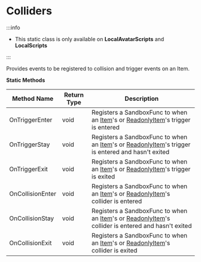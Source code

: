 # Colliders

:::info

+ This static class is only available on **LocalAvatarScripts** and **LocalScripts**

:::

Provides events to be registered to collision and trigger events on an Item.

**Static Methods**

Method Name | Return Type | Description
--- | --- | ---
OnTriggerEnter | void | Registers a SandboxFunc to when an [Item](../item)'s or [ReadonlyItem](../readonlyitem/)'s trigger is entered
OnTriggerStay | void | Registers a SandboxFunc to when an [Item](../item)'s or [ReadonlyItem](../readonlyitem/)'s trigger is entered and hasn't exited
OnTriggerExit | void | Registers a SandboxFunc to when an [Item](../item)'s or [ReadonlyItem](../readonlyitem/)'s trigger is exited
OnCollisionEnter | void | Registers a SandboxFunc to when an [Item](../item)'s or [ReadonlyItem](../readonlyitem/)'s collider is entered
OnCollisionStay | void | Registers a SandboxFunc to when an [Item](../item)'s or [ReadonlyItem](../readonlyitem/)'s collider is entered and hasn't exited
OnCollisionExit | void | Registers a SandboxFunc to when an [Item](../item)'s or [ReadonlyItem](../readonlyitem/)'s collider is exited